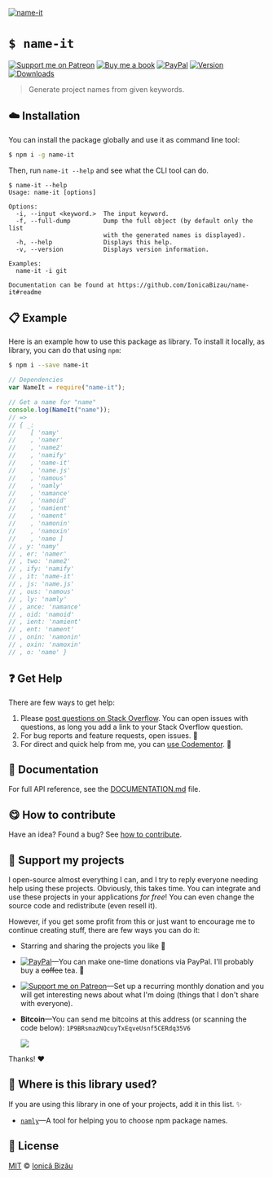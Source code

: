 
[![name-it](http://i.imgur.com/VhsfveB.png)](#)

# `$ name-it`

 [![Support me on Patreon][badge_patreon]][patreon] [![Buy me a book][badge_amazon]][amazon] [![PayPal][badge_paypal_donate]][paypal-donations] [![Version](https://img.shields.io/npm/v/name-it.svg)](https://www.npmjs.com/package/name-it) [![Downloads](https://img.shields.io/npm/dt/name-it.svg)](https://www.npmjs.com/package/name-it)

> Generate project names from given keywords.

## :cloud: Installation

You can install the package globally and use it as command line tool:


```sh
$ npm i -g name-it
```


Then, run `name-it --help` and see what the CLI tool can do.


```
$ name-it --help
Usage: name-it [options]

Options:
  -i, --input <keyword.>  The input keyword.
  -f, --full-dump         Dump the full object (by default only the list
                          with the generated names is displayed).
  -h, --help              Displays this help.
  -v, --version           Displays version information.

Examples:
  name-it -i git

Documentation can be found at https://github.com/IonicaBizau/name-it#readme
```

## :clipboard: Example


Here is an example how to use this package as library. To install it locally, as library, you can do that using `npm`:

```sh
$ npm i --save name-it
```



```js
// Dependencies
var NameIt = require("name-it");

// Get a name for "name"
console.log(NameIt("name"));
// =>
// { _:
//    [ 'namy'
//    , 'namer'
//    , 'name2'
//    , 'namify'
//    , 'name-it'
//    , 'name.js'
//    , 'namous'
//    , 'namly'
//    , 'namance'
//    , 'namoid'
//    , 'namient'
//    , 'nament'
//    , 'namonin'
//    , 'namoxin'
//    , 'namo ]
// , y: 'namy'
// , er: 'namer'
// , two: 'name2'
// , ify: 'namify'
// , it: 'name-it'
// , js: 'name.js'
// , ous: 'namous'
// , ly: 'namly'
// , ance: 'namance'
// , oid: 'namoid'
// , ient: 'namient'
// , ent: 'nament'
// , onin: 'namonin'
// , oxin: 'namoxin'
// , o: 'namo' }
```

## :question: Get Help

There are few ways to get help:

 1. Please [post questions on Stack Overflow](https://stackoverflow.com/questions/ask). You can open issues with questions, as long you add a link to your Stack Overflow question.
 2. For bug reports and feature requests, open issues. :bug:
 3. For direct and quick help from me, you can [use Codementor](https://www.codementor.io/johnnyb). :rocket:


## :memo: Documentation

For full API reference, see the [DOCUMENTATION.md][docs] file.

## :yum: How to contribute
Have an idea? Found a bug? See [how to contribute][contributing].


## :sparkling_heart: Support my projects

I open-source almost everything I can, and I try to reply everyone needing help using these projects. Obviously,
this takes time. You can integrate and use these projects in your applications *for free*! You can even change the source code and redistribute (even resell it).

However, if you get some profit from this or just want to encourage me to continue creating stuff, there are few ways you can do it:

 - Starring and sharing the projects you like :rocket:
 - [![PayPal][badge_paypal]][paypal-donations]—You can make one-time donations via PayPal. I'll probably buy a ~~coffee~~ tea. :tea:
 - [![Support me on Patreon][badge_patreon]][patreon]—Set up a recurring monthly donation and you will get interesting news about what I'm doing (things that I don't share with everyone).
 - **Bitcoin**—You can send me bitcoins at this address (or scanning the code below): `1P9BRsmazNQcuyTxEqveUsnf5CERdq35V6`

    ![](https://i.imgur.com/z6OQI95.png)

Thanks! :heart:


## :dizzy: Where is this library used?
If you are using this library in one of your projects, add it in this list. :sparkles:


 - [`namly`](https://github.com/IonicaBizau/namly#readme)—A tool for helping you to choose npm package names.

## :scroll: License

[MIT][license] © [Ionică Bizău][website]

[badge_patreon]: http://ionicabizau.github.io/badges/patreon.svg
[badge_amazon]: http://ionicabizau.github.io/badges/amazon.svg
[badge_paypal]: http://ionicabizau.github.io/badges/paypal.svg
[badge_paypal_donate]: http://ionicabizau.github.io/badges/paypal_donate.svg
[patreon]: https://www.patreon.com/ionicabizau
[amazon]: http://amzn.eu/hRo9sIZ
[paypal-donations]: https://www.paypal.com/cgi-bin/webscr?cmd=_s-xclick&hosted_button_id=RVXDDLKKLQRJW
[donate-now]: http://i.imgur.com/6cMbHOC.png

[license]: http://showalicense.com/?fullname=Ionic%C4%83%20Biz%C4%83u%20%3Cbizauionica%40gmail.com%3E%20(https%3A%2F%2Fionicabizau.net)&year=2015#license-mit
[website]: https://ionicabizau.net
[contributing]: /CONTRIBUTING.md
[docs]: /DOCUMENTATION.md
